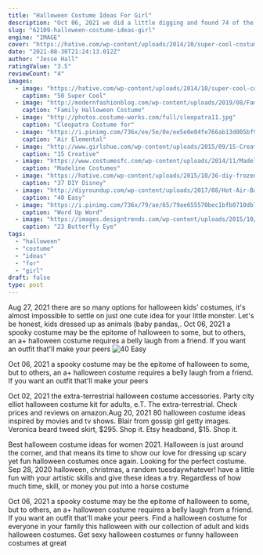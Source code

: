 ```yaml
---
title: "Halloween Costume Ideas For Girl"
description: "Oct 06, 2021 we did a little digging and found 74 of the best halloween costume ideas that the internet has to offer from costumes for families, clever group costumes, and even some downright"
slug: "62109-halloween-costume-ideas-girl"
engine: "IMAGE"
cover: "https://hative.com/wp-content/uploads/2014/10/super-cool-costume-ideas/30-batwoman-costume.jpg"
date: "2021-08-30T21:24:13.012Z"
author: "Jesse Hall"
ratingValue: "3.5"
reviewCount: "4"
images:
  - image: "https://hative.com/wp-content/uploads/2014/10/super-cool-costume-ideas/30-batwoman-costume.jpg"
    caption: "50 Super Cool"
  - image: "http://modernfashionblog.com/wp-content/uploads/2019/08/Family-Halloween-Costume-Ideas-2019-9.jpg"
    caption: "Family Halloween Costume"
  - image: "http://photos.costume-works.com/full/cleopatra11.jpg"
    caption: "Cleopatra Costume for"
  - image: "https://i.pinimg.com/736x/ee/5e/0e/ee5e0e04fe766ab13d005bf90c1a0a31--air-element-costume--elements.jpg"
    caption: "Air Elemental"
  - image: "http://www.girlshue.com/wp-content/uploads/2015/09/15-Creative-Unique-Couple-Halloween-Costume-Ideas-2015-5.jpg"
    caption: "15 Creative"
  - image: "https://www.costumesfc.com/wp-content/uploads/2014/11/Madeline-Halloween-Costume.jpg"
    caption: "Madeline Costumes"
  - image: "https://hative.com/wp-content/uploads/2015/10/36-diy-frozen-crafts.jpg"
    caption: "37 DIY Disney"
  - image: "http://diyroundup.com/wp-content/uploads/2017/08/Hot-Air-Balloon-Costume.jpg"
    caption: "40 Easy"
  - image: "https://i.pinimg.com/736x/79/ae/65/79ae655570bec1bfb0710db7f8d29960.jpg"
    caption: "Word Up Word"
  - image: "https://images.designtrends.com/wp-content/uploads/2015/10/26114740/Eye-makeup-Butterfly-design.jpg"
    caption: "23 Butterfly Eye"
tags:
  - "halloween"
  - "costume"
  - "ideas"
  - "for"
  - "girl"
draft: false
type: post
---
```


Aug 27, 2021 there are so many options for halloween kids' costumes, it's almost impossible to settle on just one cute idea for your little monster. Let's be honest, kids dressed up as animals (baby pandas,. Oct 06, 2021 a spooky costume may be the epitome of halloween to some, but to others, an a+ halloween costume requires a belly laugh from a friend. If you want an outfit that'll make your peers
![40 Easy](http://diyroundup.com/wp-content/uploads/2017/08/Hot-Air-Balloon-Costume.jpg "40 Easy")

Oct 06, 2021 a spooky costume may be the epitome of halloween to some, but to others, an a+ halloween costume requires a belly laugh from a friend. If you want an outfit that&#39;ll make your peers
<!--inArticleAds-->

<!--galleryOne-->

Oct 02, 2021 the extra-terrestrial halloween costume accessories. Party city elliot halloween costume kit for adults, e.T. The extra-terrestrial. Check prices and reviews on amazon.Aug 20, 2021 80 halloween costume ideas inspired by movies and tv shows.  Blair from gossip girl getty images. Veronica beard tweed skirt, $295. Shop it. Etsy headband, $15. Shop it.
<!--inArticleAds-->

<!--galleryTwo-->

Best halloween costume ideas for women 2021. Halloween is just around the corner, and that means its time to show our love for dressing up scary yet fun halloween costumes once again. Looking for the perfect costume. Sep 28, 2020 halloween, christmas, a random tuesdaywhatever! have a little fun with your artistic skills and give these ideas a try. Regardless of how much time, skill, or money you put into a horse costume
<!--galleryThree-->

Oct 06, 2021 a spooky costume may be the epitome of halloween to some, but to others, an a+ halloween costume requires a belly laugh from a friend. If you want an outfit that'll make your peers. Find a halloween costume for everyone in your family this halloween with our collection of adult and kids halloween costumes. Get sexy halloween costumes or funny halloween costumes at great